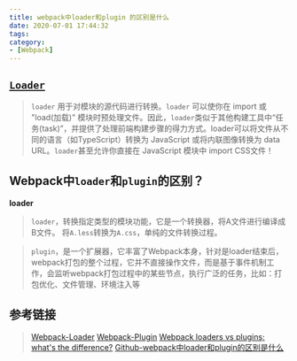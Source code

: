 ```yaml
---
title: webpack中loader和plugin 的区别是什么
date: 2020-07-01 17:44:32
tags:
category:
- [Webpack]
---
```


## [`Loader`](https://webpack.docschina.org/concepts/loaders/)

> `loader` 用于对模块的源代码进行转换。`loader` 可以使你在 import 或 "load(加载)" 模块时预处理文件。因此，`loader`类似于其他构建工具中“任务(task)”，并提供了处理前端构建步骤的得力方式。loader可以将文件从不同的语言（如TypeScript）转换为 JavaScript 或将内联图像转换为 data URL。`loader`甚至允许你直接在 JavaScript 模块中 import CSS文件！

## Webpack中`loader`和`plugin`的区别？

**loader**

> `loader`，转换指定类型的模块功能，它是一个转换器，将A文件进行编译成B文件。
将`A.less`转换为`A.css`，单纯的文件转换过程。

> `plugin`，是一个扩展器，它丰富了Webpack本身，针对是loader结束后，webpack打包的整个过程，它并不直接操作文件，而是基于事件机制工作，会监听webpack打包过程中的某些节点，执行广泛的任务，比如：打包优化、文件管理、环境注入等

## 参考链接

> [Webpack-Loader](https://webpack.docschina.org/concepts/loaders/)
> [Webpack-Plugin](https://webpack.docschina.org/concepts/plugins/)
> [Webpack loaders vs plugins; what's the difference?](https://stackoverflow.com/questions/37452402/webpack-loaders-vs-plugins-whats-the-difference)
> [Github-webpack中loader和plugin的区别是什么](https://github.com/Advanced-Frontend/Daily-Interview-Question/issues/308)
